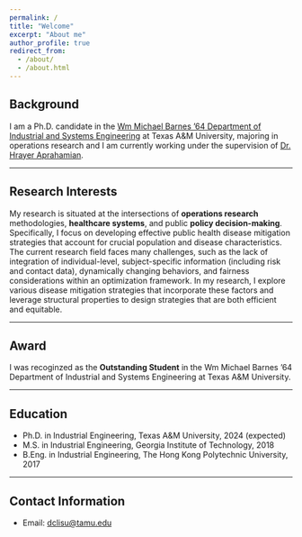 ```yaml
---
permalink: /
title: "Welcome"
excerpt: "About me"
author_profile: true
redirect_from: 
  - /about/
  - /about.html
---
```


## Background 

I am a Ph.D. candidate in the [Wm Michael Barnes ’64 Department of Industrial and Systems Engineering](https://engineering.tamu.edu/industrial/index.html) at Texas A&M University, majoring in operations research and I am currently working under the supervision of [Dr. Hrayer Aprahamian](https://engineering.tamu.edu/industrial/profiles/aprahamian-hrayer.html).

---
## Research Interests
My research is situated at the intersections of **operations research** methodologies, **healthcare systems**, and public **policy decision-making**. Specifically, I focus on developing effective public health disease mitigation strategies that account for crucial population and disease characteristics. The current research field faces many challenges, such as the lack of integration of individual-level, subject-specific information (including risk and contact data), dynamically changing behaviors, and fairness considerations within an optimization framework. In my research, I explore various disease mitigation strategies that incorporate these factors and leverage structural properties to design strategies that are both efficient and equitable.

---
## Award
I was recoginzed as the **Outstanding Student** in the Wm Michael Barnes ’64 Department of Industrial and Systems Engineering at Texas A&M University.

---
## Education

- Ph.D. in Industrial Engineering, Texas A&M University, 2024 (expected)
- M.S. in Industrial Engineering, Georgia Institute of Technology, 2018
- B.Eng. in Industrial Engineering, The Hong Kong Polytechnic University, 2017

---
## Contact Information

- Email: <dclisu@tamu.edu>
